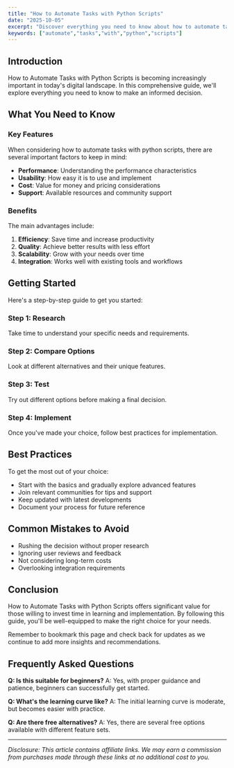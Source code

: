 ```yaml
---
title: "How to Automate Tasks with Python Scripts"
date: "2025-10-05"
excerpt: "Discover everything you need to know about how to automate tasks with python scripts. This comprehensive guide will help you make informed decisions."
keywords: ["automate","tasks","with","python","scripts"]
---
```


## Introduction

How to Automate Tasks with Python Scripts is becoming increasingly important in today's digital landscape. In this comprehensive guide, we'll explore everything you need to know to make an informed decision.

## What You Need to Know

### Key Features

When considering how to automate tasks with python scripts, there are several important factors to keep in mind:

- **Performance**: Understanding the performance characteristics
- **Usability**: How easy it is to use and implement
- **Cost**: Value for money and pricing considerations
- **Support**: Available resources and community support

### Benefits

The main advantages include:

1. **Efficiency**: Save time and increase productivity
2. **Quality**: Achieve better results with less effort
3. **Scalability**: Grow with your needs over time
4. **Integration**: Works well with existing tools and workflows

## Getting Started

Here's a step-by-step guide to get you started:

### Step 1: Research
Take time to understand your specific needs and requirements.

### Step 2: Compare Options
Look at different alternatives and their unique features.

### Step 3: Test
Try out different options before making a final decision.

### Step 4: Implement
Once you've made your choice, follow best practices for implementation.

## Best Practices

To get the most out of your choice:

- Start with the basics and gradually explore advanced features
- Join relevant communities for tips and support
- Keep updated with latest developments
- Document your process for future reference

## Common Mistakes to Avoid

- Rushing the decision without proper research
- Ignoring user reviews and feedback
- Not considering long-term costs
- Overlooking integration requirements

## Conclusion

How to Automate Tasks with Python Scripts offers significant value for those willing to invest time in learning and implementation. By following this guide, you'll be well-equipped to make the right choice for your needs.

Remember to bookmark this page and check back for updates as we continue to add more insights and recommendations.

## Frequently Asked Questions

**Q: Is this suitable for beginners?**
A: Yes, with proper guidance and patience, beginners can successfully get started.

**Q: What's the learning curve like?**
A: The initial learning curve is moderate, but becomes easier with practice.

**Q: Are there free alternatives?**
A: Yes, there are several free options available with different feature sets.

---

*Disclosure: This article contains affiliate links. We may earn a commission from purchases made through these links at no additional cost to you.*
